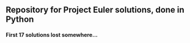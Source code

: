 ## Repository for Project Euler solutions, done in Python 

#### First 17 solutions lost somewhere...

